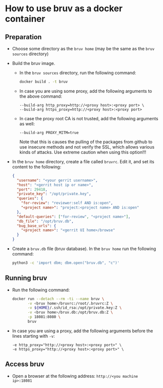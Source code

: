 # How to use bruv as a docker container

## Preparation

* Choose some directory as the `bruv home` (may be the same as the `bruv
  sources` directory)

* Build the bruv image.
  * In the `bruv sources` directory, run the following command:
    ```bash
    docker build . -t bruv
    ```
  * In case you are using some proxy, add the following arguments to the
    above command:
    ```
    --build-arg http_proxy=http://<proxy host>:<proxy port> \
    --build-arg https_proxy=http://<proxy host>:<proxy port>
    ```
  * In case the proxy root CA is not trusted, add the following arguments
    as well:
    ```
    --build-arg PROXY_MITM=true
    ```
    Note that this is causes the pulling of the packages from github to use
    insecure methods and not verify the SSL, which allows various kinds of
    attacks. Use extreme caution when using this option!!!

* In the `bruv home` directory, create a file called `bruvrc`. Edit it, and
  set its content to the following:
  ```json
  {
    "username": "<your gerrit username>",
    "host": "<gerrit host ip or name>",
    "port": 29418,
    "private_key": "/opt/private.key",
    "queries": {
      "for-review": "reviewer:self AND is:open",
      "<project name>": "project:<project name> AND is:open"
    },
    "default-queries": ["for-review", "<project name>"],
    "db_file": "/opt/bruv.db",
    "bug_base_urls": {
      "<project name>": "<gerrit UI home>/browse"
    }
  }

* Create a `bruv.db` file (bruv database). In the `bruv home` run the
  following command:
  ```bash
  python3 -c 'import dbm; dbm.open("bruv.db", "c")'
  ```

## Running bruv

* Run the following command:
  ```bash
  docker run --detach --rm -ti --name bruv \
         -v <bruv home>/bruvrc:/root/.bruvrc:Z \
         -v ${HOME}/.ssh/id_rsa:/opt/private.key:Z \
         -v <bruv home>/bruv.db:/opt/bruv.db:Z \
         -p 18081:8080 \
         bruv
  ```
* In case you are using a proxy, add the following arguments before the lines
  starting with `-v`:
  ```
  -e http_proxy="http://<proxy host>:<proxy port>" \
  -e https_proxy="http://<proxy host>:<proxy port>" \
  ```

## Access bruv
* Open a browser at the following address: `http://<you machine ip>:18081`
